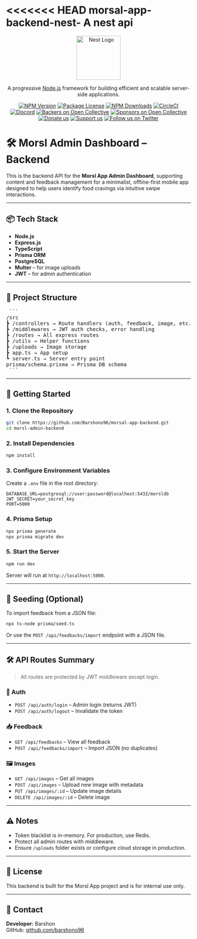 <<<<<<< HEAD
 morsal-app-backend-nest-
A nest api
=======
<p align="center">
  <a href="http://nestjs.com/" target="blank"><img src="https://nestjs.com/img/logo-small.svg" width="120" alt="Nest Logo" /></a>
</p>

[circleci-image]: https://img.shields.io/circleci/build/github/nestjs/nest/master?token=abc123def456
[circleci-url]: https://circleci.com/gh/nestjs/nest

  <p align="center">A progressive <a href="http://nodejs.org" target="_blank">Node.js</a> framework for building efficient and scalable server-side applications.</p>
    <p align="center">
<a href="https://www.npmjs.com/~nestjscore" target="_blank"><img src="https://img.shields.io/npm/v/@nestjs/core.svg" alt="NPM Version" /></a>
<a href="https://www.npmjs.com/~nestjscore" target="_blank"><img src="https://img.shields.io/npm/l/@nestjs/core.svg" alt="Package License" /></a>
<a href="https://www.npmjs.com/~nestjscore" target="_blank"><img src="https://img.shields.io/npm/dm/@nestjs/common.svg" alt="NPM Downloads" /></a>
<a href="https://circleci.com/gh/nestjs/nest" target="_blank"><img src="https://img.shields.io/circleci/build/github/nestjs/nest/master" alt="CircleCI" /></a>
<a href="https://discord.gg/G7Qnnhy" target="_blank"><img src="https://img.shields.io/badge/discord-online-brightgreen.svg" alt="Discord"/></a>
<a href="https://opencollective.com/nest#backer" target="_blank"><img src="https://opencollective.com/nest/backers/badge.svg" alt="Backers on Open Collective" /></a>
<a href="https://opencollective.com/nest#sponsor" target="_blank"><img src="https://opencollective.com/nest/sponsors/badge.svg" alt="Sponsors on Open Collective" /></a>
  <a href="https://paypal.me/kamilmysliwiec" target="_blank"><img src="https://img.shields.io/badge/Donate-PayPal-ff3f59.svg" alt="Donate us"/></a>
    <a href="https://opencollective.com/nest#sponsor"  target="_blank"><img src="https://img.shields.io/badge/Support%20us-Open%20Collective-41B883.svg" alt="Support us"></a>
  <a href="https://twitter.com/nestframework" target="_blank"><img src="https://img.shields.io/twitter/follow/nestframework.svg?style=social&label=Follow" alt="Follow us on Twitter"></a>
</p>
  <!--[![Backers on Open Collective](https://opencollective.com/nest/backers/badge.svg)](https://opencollective.com/nest#backer)
  [![Sponsors on Open Collective](https://opencollective.com/nest/sponsors/badge.svg)](https://opencollective.com/nest#sponsor)-->


# 🛠️ Morsl Admin Dashboard – Backend

This is the backend API for the **Morsl App Admin Dashboard**, supporting content and feedback management for a minimalist, offline-first mobile app designed to help users identify food cravings via intuitive swipe interactions.

---

## 📦 Tech Stack

- **Node.js**
- **Express.js**
- **TypeScript**
- **Prisma ORM**
- **PostgreSQL**
- **Multer** – for image uploads
- **JWT** – for admin authentication

---

## 📁 Project Structure
<pre> ```
/src
┣ /controllers → Route handlers (auth, feedback, image, etc.)
┣ /middlewares → JWT auth checks, error handling
┣ /routes → All express routes
┣ /utils → Helper functions
┣ /uploads → Image storage
┣ app.ts → App setup
┗ server.ts → Server entry point
prisma/schema.prisma → Prisma DB schema
 ``` </pre>
---

## 🚀 Getting Started

### 1. Clone the Repository

```bash
git clone https://github.com/Barshono96/morsal-app-backend.git
cd morsl-admin-backend
```

### 2. Install Dependencies

```bash
npm install
```

### 3. Configure Environment Variables

Create a `.env` file in the root directory:

```env
DATABASE_URL=postgresql://user:password@localhost:5432/morsldb
JWT_SECRET=your_secret_key
PORT=5000
```

### 4. Prisma Setup

```bash
npx prisma generate
npx prisma migrate dev
```

### 5. Start the Server

```bash
npm run dev
```

Server will run at `http://localhost:5000`.

---

## 🧪 Seeding (Optional)

To import feedback from a JSON file:

```bash
npx ts-node prisma/seed.ts
```

Or use the `POST /api/feedbacks/import` endpoint with a JSON file.

---

## 🛠️ API Routes Summary

> All routes are protected by JWT middleware except login.

### 🔐 Auth

- `POST /api/auth/login` – Admin login (returns JWT)
- `POST /api/auth/logout` – Invalidate the token

### 📥 Feedback

- `GET /api/feedbacks` – View all feedback
- `POST /api/feedbacks/import` – Import JSON (no duplicates)

### 🖼️ Images

- `GET /api/images` – Get all images
- `POST /api/images` – Upload new image with metadata
- `PUT /api/images/:id` – Update image details
- `DELETE /api/images/:id` – Delete image

---

## ⚠️ Notes

- Token blacklist is in-memory. For production, use Redis.
- Protect all admin routes with middleware.
- Ensure `/uploads` folder exists or configure cloud storage in production.

---

## 📝 License

This backend is built for the Morsl App project and is for internal use only.

---

## 🙋 Contact

**Developer:** Barshon  
GitHub: [github.com/barshono96](https://github.com/barshono96)